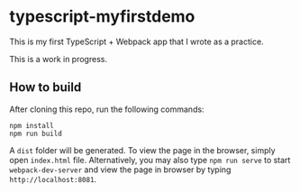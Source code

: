 # typescript-myfirstdemo

This is my first TypeScript + Webpack app that I wrote as a 
practice.

This is a work in progress.

## How to build
After cloning this repo, run the following commands:
```
npm install
npm run build
```

A `dist` folder will be generated. To view the page in the 
browser, simply open `index.html` file. Alternatively, you
may also type `npm run serve` to start `webpack-dev-server`
and view the page in browser by typing `http://localhost:8081`.